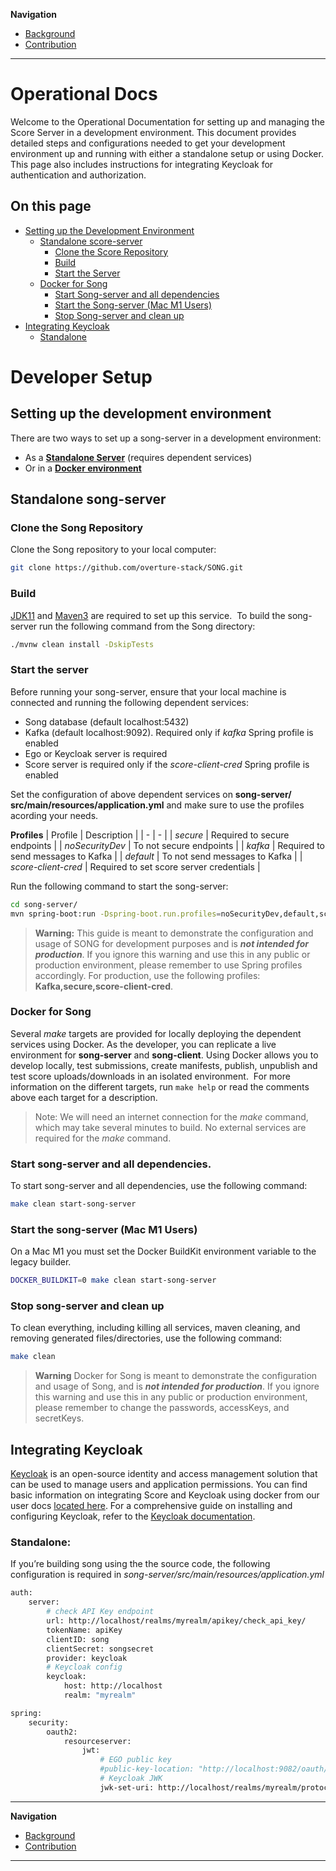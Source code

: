 
**Navigation**

- [Background](../index.md)
- [Contribution](../contribution/contribution.md) 

---

# Operational Docs

Welcome to the Operational Documentation for setting up and managing the Score Server in a development environment. This document provides detailed steps and configurations needed to get your development environment up and running with either a standalone setup or using Docker. This page also includes instructions for integrating Keycloak for authentication and authorization.

## On this page

- [Setting up the Development Environment](#setting-up-the-development-environment)
  - [Standalone score-server](#standalone-song-server)
    - [Clone the Score Repository](#clone-the-song-repository)
    - [Build](#build)
    - [Start the Server](#start-the-server)
  - [Docker for Song](#docker-for-song)
    - [Start Song-server and all dependencies](#start-song-server-and-all-dependencies)
    - [Start the Song-server (Mac M1 Users)](#start-the-song-server-mac-m1-users)
    - [Stop Song-server and clean up](#stop-song-server-and-clean-up)
- [Integrating Keycloak](#integrating-keycloak)
  - [Standalone](#standalone)

# Developer Setup

## Setting up the development environment

There are two ways to set up a song-server in a development environment:
​
- As a **[Standalone Server](#standalone-song-server)** (requires dependent services)
- Or in a **[Docker environment](#docker-for-song)**

## Standalone song-server

### Clone the Song Repository

Clone the Song repository to your local computer:

```bash
git clone https://github.com/overture-stack/SONG.git
```

### Build

[JDK11](https://www.oracle.com/ca-en/java/technologies/downloads/) and [Maven3](https://maven.apache.org/download.cgi) are required to set up this service.
​
To build the song-server run the following command from the Song directory:

```bash
./mvnw clean install -DskipTests
```

### Start the server

Before running your song-server, ensure that your local machine is connected and running the following dependent services:
​

- Song database (default localhost:5432)
- Kafka (default localhost:9092). Required only if _kafka_ Spring profile is enabled
- Ego or Keycloak server is required
- Score server is required only if the _score-client-cred_ Spring profile is enabled
  ​

Set the configuration of above dependent services on **song-server/​src/main/resources/application.yml** and make sure to use the profiles acording your needs.

**Profiles**
| Profile | Description |
| - | - |
| _secure_ | Required to secure endpoints |
| _noSecurityDev_ | To not secure endpoints |
| _kafka_ | Required to send messages to Kafka |
| _default_ | To not send messages to Kafka |
| _score-client-cred_ | Required to set score server credentials |

Run the following command to start the song-server:
​

```bash
cd song-server/
mvn spring-boot:run -Dspring-boot.run.profiles=noSecurityDev,default,score-client-cred
```

> **Warning:**
> This guide is meant to demonstrate the configuration and usage of SONG for development purposes and is **_not intended for production_**. If you ignore this warning and use this in any public or production environment, please remember to use Spring profiles accordingly. For production, use the following profiles: **Kafka,secure,score-client-cred**.

### Docker for Song

Several _make_ targets are provided for locally deploying the dependent services using Docker. As the developer, you can replicate a live environment for **song-server** and **song-client**. Using Docker allows you to develop locally, test submissions, create manifests, publish, unpublish and test score uploads/downloads in an isolated environment.
​
For more information on the different targets, run `make help` or read the comments above each target for a description.
​

> Note:
> We will need an internet connection for the _make_ command, which may take several minutes to build. No external services are required for the _make_ command.

### Start song-server and all dependencies.

To start song-server and all dependencies, use the following command:
​

```bash
make clean start-song-server
```

### Start the song-server (Mac M1 Users)

On a Mac M1 you must set the Docker BuildKit environment variable to the legacy builder.
​

```bash
DOCKER_BUILDKIT=0 make clean start-song-server
```

### Stop song-server and clean up

To clean everything, including killing all services, maven cleaning, and removing generated files/directories, use the following command:
​

```bash
make clean
```

> **Warning**
> Docker for Song is meant to demonstrate the configuration and usage of Song, and is **_not intended for production_**. If you ignore this warning and use this in any public or production environment, please remember to change the passwords, accessKeys, and secretKeys.

## Integrating Keycloak

[Keycloak](https://www.keycloak.org/) is an open-source identity and access management solution that can be used to manage users and application permissions. You can find basic information on integrating Score and Keycloak using docker from our user docs [located here](https://www.overture.bio/documentation/song/configuration/authentication/). For a comprehensive guide on installing and configuring Keycloak, refer to the [Keycloak documentation](https://www.keycloak.org/documentation).

### Standalone:

If you’re building song using the the source code, the following configuration is required in _song-server/src/main/resources/application.yml_

```bash
auth:
	server:
		# check API Key endpoint
		url: http://localhost/realms/myrealm/apikey/check_api_key/
		tokenName: apiKey
		clientID: song
		clientSecret: songsecret
		provider: keycloak
		# Keycloak config
		keycloak:
			host: http://localhost
			realm: "myrealm"

spring:
    security:
        oauth2:
            resourceserver:
                jwt:
                    # EGO public key
                    #public-key-location: "http://localhost:9082/oauth/token/public_key"
                    # Keycloak JWK
                    jwk-set-uri: http://localhost/realms/myrealm/protocol/openid-connect/certs
```

---

**Navigation**

- [Background](../index.md)
- [Contribution](../contribution/contribution.md) 

---